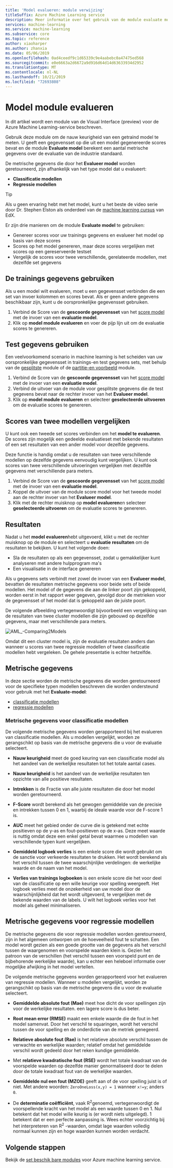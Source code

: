```yaml
---
title: 'Model evalueren: module verwijzing'
titleSuffix: Azure Machine Learning service
description: Meer informatie over het gebruik van de module evaluate model in Azure Machine Learning service om de nauw keurigheid van een getraind model te meten.
services: machine-learning
ms.service: machine-learning
ms.subservice: core
ms.topic: reference
author: xiaoharper
ms.author: zhanxia
ms.date: 05/06/2019
ms.openlocfilehash: 0ad4ceedf9c1d65339c9e4aabebc0a47475ed568
ms.sourcegitcommit: e0e6663a2d6672a9d916d64d14d63633934d2952
ms.translationtype: MT
ms.contentlocale: nl-NL
ms.lasthandoff: 10/21/2019
ms.locfileid: "72693808"
---
```

# <a name="evaluate-model-module"></a>Model module evalueren

In dit artikel wordt een module van de Visual Interface (preview) voor de Azure Machine Learning-service beschreven.

Gebruik deze module om de nauw keurigheid van een getraind model te meten. U geeft een gegevensset op die uit een model gegenereerde scores bevat en de module **Evaluate model** berekent een aantal metrische gegevens over de evaluatie van de industrie standaard.
  
 De metrische gegevens die door het **Evalueer model** worden geretourneerd, zijn afhankelijk van het type model dat u evalueert:  
  
-   **Classificatie modellen**    
-   **Regressie modellen**    



> [!TIP]
> Als u geen ervaring hebt met het model, kunt u het beste de video serie door Dr. Stephen Elston als onderdeel van de [machine learning cursus](https://blogs.technet.microsoft.com/machinelearning/2015/09/08/new-edx-course-data-science-machine-learning-essentials/) van EdX. 


Er zijn drie manieren om de module **Evaluate model** te gebruiken:

+ Genereer scores voor uw trainings gegevens en evalueer het model op basis van deze scores
+ Scores op het model genereren, maar deze scores vergelijken met scores op een gereserveerde testset
+ Vergelijk de scores voor twee verschillende, gerelateerde modellen, met dezelfde set gegevens

## <a name="use-the-training-data"></a>De trainings gegevens gebruiken

Als u een model wilt evalueren, moet u een gegevensset verbinden die een set van invoer kolommen en scores bevat.  Als er geen andere gegevens beschikbaar zijn, kunt u de oorspronkelijke gegevensset gebruiken.

1. Verbind de Score van de **gescoorde gegevensset** van het [score model](./score-model.md) met de invoer van een **evaluatie model**. 
2. Klik op **model module evalueren** en voer de pijp lijn uit om de evaluatie scores te genereren.

## <a name="use-testing-data"></a>Test gegevens gebruiken

Een veelvoorkomend scenario in machine learning is het scheiden van uw oorspronkelijke gegevensset in trainings-en test gegevens sets, met behulp van de [gesplitste](./split-data.md) module of de [partitie-en voorbeeld](./partition-and-sample.md) module. 

1. Verbind de Score van de **gescoorde gegevensset** van het [score model](score-model.md) met de invoer van een **evaluatie model**. 
2. Verbind de uitvoer van de module voor gesplitste gegevens die de test gegevens bevat naar de rechter invoer van het **Evalueer model**.
2. Klik op **model module evalueren** en selecteer **geselecteerde uitvoeren** om de evaluatie scores te genereren.

## <a name="compare-scores-from-two-models"></a>Scores van twee modellen vergelijken

U kunt ook een tweede set scores verbinden om het **model te evalueren**.  De scores zijn mogelijk een gedeelde evaluatieset met bekende resultaten of een set resultaten van een ander model voor dezelfde gegevens.

Deze functie is handig omdat u de resultaten van twee verschillende modellen op dezelfde gegevens eenvoudig kunt vergelijken. U kunt ook scores van twee verschillende uitvoeringen vergelijken met dezelfde gegevens met verschillende para meters.

1. Verbind de Score van de **gescoorde gegevensset** van het [score model](score-model.md) met de invoer van een **evaluatie model**. 
2. Koppel de uitvoer van de module score model voor het tweede model aan de rechter invoer van het **Evalueer model**.
3. Klik met de rechter muisknop op **model evalueren**en selecteer **geselecteerde uitvoeren** om de evaluatie scores te genereren.

## <a name="results"></a>Resultaten

Nadat u het **model evalueren**hebt uitgevoerd, klikt u met de rechter muisknop op de module en selecteert u **evaluatie resultaten** om de resultaten te bekijken. U kunt het volgende doen:

+ Sla de resultaten op als een gegevensset, zodat u gemakkelijker kunt analyseren met andere hulpprogram ma's
+ Een visualisatie in de interface genereren

Als u gegevens sets verbindt met zowel de invoer van een **Evalueer model**, bevatten de resultaten metrische gegevens voor beide sets of beide modellen.
Het model of de gegevens die aan de linker poort zijn gekoppeld, worden eerst in het rapport weer gegeven, gevolgd door de metrieken voor de gegevensset of het model dat is gekoppeld aan de juiste poort.  

De volgende afbeelding vertegenwoordigt bijvoorbeeld een vergelijking van de resultaten van twee cluster modellen die zijn gebouwd op dezelfde gegevens, maar met verschillende para meters.  

![AML&#95;-Comparing2Models](media/module/aml-comparing2models.png "AML_Comparing2Models")  

Omdat dit een cluster model is, zijn de evaluatie resultaten anders dan wanneer u scores van twee regressie modellen of twee classificatie modellen hebt vergeleken. De gehele presentatie is echter hetzelfde. 

## <a name="metrics"></a>Metrische gegevens

In deze sectie worden de metrische gegevens die worden geretourneerd voor de specifieke typen modellen beschreven die worden ondersteund voor gebruik met het **Evaluate-model**:

+ [classificatie modellen](#bkmk_classification)
+ [regressie modellen](#bkmk_regression)

###  <a name="bkmk_classification"></a>Metrische gegevens voor classificatie modellen

De volgende metrische gegevens worden gerapporteerd bij het evalueren van classificatie modellen. Als u modellen vergelijkt, worden ze gerangschikt op basis van de metrische gegevens die u voor de evaluatie selecteert.  
  
-   **Nauw keurigheid** meet de goed keuring van een classificatie model als het aandeel van de werkelijke resultaten tot het totale aantal cases.  
  
-   **Nauw keurigheid** is het aandeel van de werkelijke resultaten ten opzichte van alle positieve resultaten.  
  
-   **Intrekken** is de Fractie van alle juiste resultaten die door het model worden geretourneerd.  
  
-   **F-Score** wordt berekend als het gewogen gemiddelde van de precisie en intrekken tussen 0 en 1, waarbij de ideale waarde voor de F-score 1 is.  
  
-   **AUC** meet het gebied onder de curve die is getekend met echte positieven op de y-as en fout-positieven op de x-as. Deze meet waarde is nuttig omdat deze een enkel getal bevat waarmee u modellen van verschillende typen kunt vergelijken.  
  
- **Gemiddeld logboek verlies** is een enkele score die wordt gebruikt om de sanctie voor verkeerde resultaten te drukken. Het wordt berekend als het verschil tussen de twee waarschijnlijke verdelingen: de werkelijke waarde en de naam van het model.  
  
- **Verlies van trainings logboeken** is een enkele score die het voor deel van de classificatie op een wille keurige voor spelling weergeeft. Het logboek verlies meet de onzekerheid van uw model door de waarschijnlijkheid dat het wordt uitgevoerd, te vergelijken met de bekende waarden van de labels. U wilt het logboek verlies voor het model als geheel minimaliseren.

##  <a name="bkmk_regression"></a>Metrische gegevens voor regressie modellen
 
De metrische gegevens die voor regressie modellen worden geretourneerd, zijn in het algemeen ontworpen om de hoeveelheid fout te schatten.  Een model wordt gezien als een goede grootte van de gegevens als het verschil tussen de waargenomen en voorspelde waarden klein is. Gezien het patroon van de verschillen (het verschil tussen een voorspeld punt en de bijbehorende werkelijke waarde), kan u echter een heleboel informatie over mogelijke afwijking in het model vertellen.  
  
 De volgende metrische gegevens worden gerapporteerd voor het evalueren van regressie modellen. Wanneer u modellen vergelijkt, worden ze gerangschikt op basis van de metrische gegevens die u voor de evaluatie selecteert.  
  
- **Gemiddelde absolute fout (Mae)** meet hoe dicht de voor spellingen zijn voor de werkelijke resultaten. een lagere score is dus beter.  
  
- **Root mean error (RMSE)** maakt een enkele waarde die de fout in het model samenvat. Door het verschil te squaringen, wordt het verschil tussen de voor spelling en de onderdictie van de metriek genegeerd.  
  
- **Relatieve absolute fout (Rae)** is het relatieve absolute verschil tussen de verwachte en werkelijke waarden; relatief omdat het gemiddelde verschil wordt gedeeld door het reken kundige gemiddelde.  
  
- Met **relatieve kwadratische fout (RSE)** wordt het totale kwadraat van de voorspelde waarden op dezelfde manier genormaliseerd door te delen door de totale kwadraat fout van de werkelijke waarden.  
  
- **Gemiddelde nul een fout (MZOE)** geeft aan of de voor spelling juist is of niet.  Met andere woorden: `ZeroOneLoss(x,y) = 1` wanneer `x!=y`; anders `0`.
  
- De **determinatie coëfficiënt**, vaak R<sup>2</sup>genoemd, vertegenwoordigt de voorspellende kracht van het model als een waarde tussen 0 en 1. Nul betekent dat het model wille keurig is (er wordt niets uitgelegd). 1 betekent dat er een perfecte aanpassing is. Wees echter voorzichtig bij het interpreteren van R<sup>2</sup> -waarden, omdat lage waarden volledig normaal kunnen zijn en hoge waarden kunnen worden verdacht.
  

## <a name="next-steps"></a>Volgende stappen

Bekijk de [set beschik bare modules](module-reference.md) voor Azure machine learning service. 